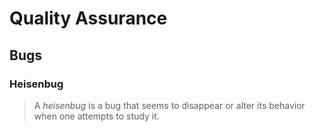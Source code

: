 # Quality Assurance

## Bugs

### Heisenbug

> A *heisenbug* is a bug that seems to disappear or alter its behavior when one attempts to study it.

